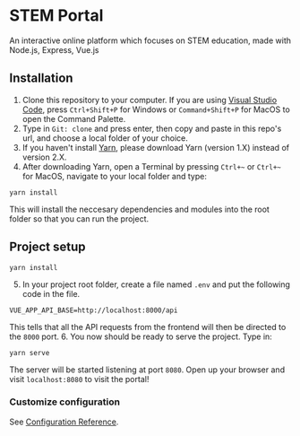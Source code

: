 # STEM Portal
An interactive online platform which focuses on STEM education, made with Node.js, Express, Vue.js

## Installation
1. Clone this repository to your computer. If you are using [Visual Studio Code](https://code.visualstudio.com/download), press `Ctrl+Shift+P` for Windows or `Command+Shift+P` for MacOS to open the Command Palette.
2. Type in `Git: clone` and press enter, then copy and paste in this repo's url, and choose a local folder of your choice.
3. If you haven't install [Yarn](https://classic.yarnpkg.com/en/docs/install/#mac-stable), please download Yarn (version 1.X) instead of version 2.X.
4. After downloading Yarn, open a Terminal by pressing `Ctrl+~` or `Ctrl+~` for MacOS, navigate to your local folder and type:
```
yarn install
```
This will install the neccesary dependencies and modules into the root folder so that you can run the project.
## Project setup
```
yarn install
```
5. In your project root folder, create a file named `.env` and put the following code in the file.
```
VUE_APP_API_BASE=http://localhost:8000/api
```
This tells that all the API requests from the frontend will then be directed to the `8000` port.
6. You now should be ready to serve the project. Type in:
```
yarn serve
```
The server will be started listening at port `8080`. Open up your browser and visit `localhost:8080` to visit the portal!

### Customize configuration
See [Configuration Reference](https://cli.vuejs.org/config/).
